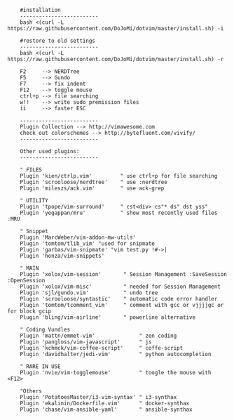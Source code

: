	
		#installation
		-------------------------
		bash <(curl -L https://raw.githubusercontent.com/DoJoMi/dotvim/master/install.sh) -i
		
		#restore to old settings
		-------------------------
		bash <(curl -L https://raw.githubusercontent.com/DoJoMi/dotvim/master/install.sh) -r
		
		F2     --> NERDTree
		F5     --> Gundo
		F7     --> fix indent
		F12    --> toggle mouse
		ctrl+p --> file searching
		w!!    --> write sudo premission files
		ii     --> faster ESC
		
		-------------------------
		Plugin Collection --> http://vimawesome.com
		check out colorschemes --> http://bytefluent.com/vivify/
		-------------------------
		
		Other used plugins:
		-------------------------
		
		" FILES
		Plugin 'kien/ctrlp.vim'         " use ctrl+p for file searching
		Plugin 'scrooloose/nerdtree'    " use :nerdtree
		Plugin 'mileszs/ack.vim'        " use ack-grep 

		" UTILITY
		Plugin 'tpope/vim-surround'     " cst<div> cs"* ds" dst yss"
		Plugin 'yegappan/mru'           " show most recently used files :MRU
		
		" Snippet
		Plugin 'MarcWeber/vim-addon-mw-utils'
		Plugin 'tomtom/tlib_vim' "used for snipmate
		Plugin 'garbas/vim-snipmate' "vim test.py !#->|
		Plugin 'honza/vim-snippets'

		" MAIN
		Plugin 'xolox/vim-session'       " Session Management :SaveSession :OpenSession
		Plugin 'xolox/vim-misc'          " needed for Session Management
		Plugin 'sjl/gundo.vim'           " undo tree
		Plugin 'scrooloose/syntastic'    " automatic code error handler
		Plugin 'tomtom/tcomment_vim'     " comment with gcc or vjjjjgc or for block gcip
		Plugin 'bling/vim-airline'       " powerline alternative
		
		" Coding Vundles
		Plugin 'mattn/emmet-vim'              " zen coding
		Plugin 'pangloss/vim-javascript'      " js
		Plugin 'kchmck/vim-coffee-script'     " coffe-script
		Plugin 'davidhalter/jedi-vim'         " python autocompletion

		" RARE IN USE
		Plugin 'nvie/vim-togglemouse'         " toogle the mouse with <F12>
		
		"Others
		Plugin 'PotatoesMaster/i3-vim-syntax' " i3-synthax
		Plugin 'ekalinin/Dockerfile.vim'      " docker-synthax
		Plugin 'chase/vim-ansible-yaml'       " ansible-synthax
		
		